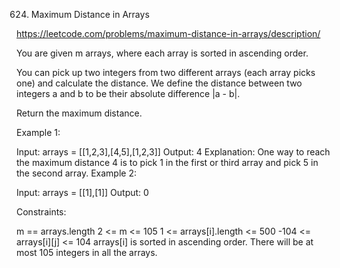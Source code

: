624. Maximum Distance in Arrays

https://leetcode.com/problems/maximum-distance-in-arrays/description/

You are given m arrays, where each array is sorted in ascending order.

You can pick up two integers from two different arrays (each array picks one) and calculate the distance. We define the distance between two integers a and b to be their absolute difference |a - b|.

Return the maximum distance.

 

Example 1:

Input: arrays = [[1,2,3],[4,5],[1,2,3]]
Output: 4
Explanation: One way to reach the maximum distance 4 is to pick 1 in the first or third array and pick 5 in the second array.
Example 2:

Input: arrays = [[1],[1]]
Output: 0
 

Constraints:

m == arrays.length
2 <= m <= 105
1 <= arrays[i].length <= 500
-104 <= arrays[i][j] <= 104
arrays[i] is sorted in ascending order.
There will be at most 105 integers in all the arrays.
